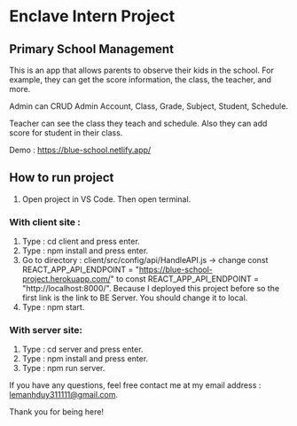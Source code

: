 # Enclave Intern Project

## Primary School Management

This is an app that allows parents to observe their kids in the school. For example, they can get the score information, the class, the teacher, and more.

Admin can CRUD Admin Account, Class, Grade, Subject, Student, Schedule.

Teacher can see the class they teach and schedule. Also they can add score for student in their class. 

Demo : https://blue-school.netlify.app/

## How to run project
1. Open project in VS Code. Then open terminal.

### With client site :
1. Type : cd client and press enter.
2. Type : npm install and press enter.
3. Go to directory : client/src/config/api/HandleAPI.js -> change const REACT_APP_API_ENDPOINT = "https://blue-school-project.herokuapp.com/" to const REACT_APP_API_ENDPOINT = "http://localhost:8000/". Because I deployed this project before so the first link is the link to BE Server. You should change it to local.
4. Type : npm start.

### With server site:
1. Type : cd server and press enter.
2. Type : npm install and press enter.
3. Type : npm run server.

If you have any questions, feel free contact me at my email address : lemanhduy311111@gmail.com.

Thank you for being here!
